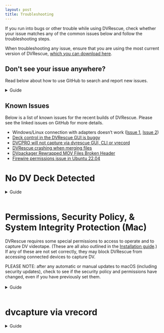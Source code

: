 ```yaml
---
layout: post
title: Troubleshooting
---
```


If you run into bugs or other trouble while using DVRescue, check whether your issue matches any of the common issues below and follow the troubleshooting steps.

When troubleshooting any issue, ensure that you are using the most current version of DVRescue, <a href="https://mediaarea.net/DVRescue" target="blank">which you can download here</a>. 

## Don't see your issue anywhere?

Read below about how to use GitHub to search and report new issues.

<details markdown="1">

<summary markdown="span">Guide</summary>

The GitHub issues page is where you can report, discuss, and resolve problems you are experiencing with DVRescue.

Search for a few keywords to see whether your issue, or something similar, has been reported already. You can contribute to that existing discussion if desired, or follow any steps currently being developed to fix the problem.

To report a new issue, first do the following:
- Make sure you are using the most current version of DVRescue. Open the program and select "about DVRescue" in the top left menu. Make a note of the version date.
- Also make a note of your machine and OS version under "About this Mac"
- Open the Terminal.app and launch DVRescue by running this command: `/Applications/dvrescue.app/Contents/MacOS/dvrescue --log`
- Recreate the issue using the fewest number of steps possible
- Quit DVRescue
- Go back to Terminal and run this command: `cat ~/Library/Containers/net.MediaArea.dvrescue.mac-gui/Data/dvrescue-gui_logs/dvrescue-gui.log`
- Either copy the contents or go to `Shell -> Export Text As` to save as a text document
- In GitHub, you will need to be logged into your account. Select the "New issue" button and give your issue a succinct and specific title
- Describe your issue as clearly as you can. Attach or copy-paste the log you just saved. Make sure to specify your computer, its OS, and the version of DVRescue

You should be automatically subscribed to receive notifications when others reply or add to your issue. Keep an eye on it because the developers may ask follow up questions, ask you to try to replicate your issue with different steps, or ask you whether new DVRescue updates have fixed the issue.

</details>

## Known Issues

Below is a list of known issues for the recent builds of DVRescue. Please see the linked issues on GitHub for more details.

- Windows/Linux connection with adapters doesn’t work (<a href="https://github.com/mipops/dvrescue/issues/718" target="_blank">Issue 1</a>, <a href="https://github.com/mipops/dvrescue/issues/725" target="_blank">Issue 2</a>)
- <a href="https://github.com/mipops/dvrescue/issues/746" target="_blank">Deck control in the DVRescue GUI is buggy</a>
- <a href="https://github.com/mipops/dvrescue/issues/760" target="_blank">DVCPRO will not capture via dvrescue GUI, CLI or vrecord</a>
- <a href="https://github.com/mipops/dvrescue/issues/930" target="_blank">DVRescue crashing when merging files</a>
- <a href="https://github.com/mipops/dvrescue/issues/950" target="_blank">DVpackager Rewrapped MOV Files Broken Header</a>
- <a href="https://github.com/mipops/dvrescue/issues/514" target="_blank">Firewire permissions issue in Ubuntu 22.04</a>
&nbsp;

# No DV Deck Detected

<details markdown="1">

<summary markdown="span">Guide</summary>

<a href="{{ site.baseurl }}/images/no-deck-detected_small.gif"><img alt="No Deck Detected" src="{{ site.baseurl }}/images/no-deck-detected_small.gif"></a>

If your deck does not show up, try the following troubleshooting. There is also [a video guide](https://www.youtube.com/watch?t=232&v=7FaZw3RoVbA&feature=youtu.be) related to this troubleshooting.

After every step, re-launch DVRescue and check the capture tab to see if the device is detected. Restarting your computer and deck after major changes is also helpful.

## Check Connections

<details markdown="1">

Start by ensuring that none of your cables are bent at a hard angle or straining to reach either the deck or the computer, and that all are properly supported. All three of these factors can cause cable failure. 

As noted in the <a href="{{ site.baseurl }}/sections/dv_transfer_station.html">Hardware Setup guide</a>, make sure that the port and cable you are using both have the Thunderbolt symbol. For some Mac laptops, the symbols are not included above the ports, but you can check the specifics by reviewing the [Apple Port Guide](https://support.apple.com/en-us/109523).

</details>
&nbsp;

## Turn it On and Off Again!

<details markdown="1">

The most time-honored of troubleshooting tactics.

Restart DVRescue and the deck.
- It can be helpful to do this a few times, changing the order of things slightly. For example, try turning the deck on before or after opening DVRescue.
- Always pause for a moment before turning the deck back on.
- Always wait at least a minute after closing DVRescue before opening it again.
- It can take DVRescue a few minutes to connect to the deck if you’re using a new daily build or release, or if it's the first time you’ve opened DVRescue.

If it is still not detected, restart your computer.
- Turn the deck off and close out of DVRescue
- Reboot the computer
- Once the computer reboots, turn the deck back on.
- Wait a few minutes and then open DVRescue again to check if it is connected.

If you’re still not connected to the deck, move onto further troubleshooting steps for your system.

</details>
&nbsp;

## MacOS Steps

<details markdown="1">
&nbsp;

### Check for the Device in the Command Line

<details markdown="1">

Check whether the deck is detected through the command line by opening Terminal and running <code>dvrescue --list_devices</code>

This is more comprehensive and accurate than what is displayed in the GUI. If your deck is listed, then DVRescue is connected to it. Restart the DVRescue GUI and wait a few minutes to see if it shows up.

| <a href="{{ site.baseurl }}/images/dvrescue_no-devices.png"><img alt="DVRescue No Device" src="{{ site.baseurl }}/images/dvrescue_no-devices.png"></a> | <a href="{{ site.baseurl }}/images/dvrescue_one-devices.png"><img alt="DVRescue One Device" src="{{ site.baseurl }}/images/dvrescue_one-devices.png"></a> | <a href="{{ site.baseurl }}/images/dvrescue_two-devices.png"><img alt="DVRescue Two Devices" src="{{ site.baseurl }}/images/dvrescue_two-devices.png"></a> |

If your deck is not detected in the list of devices, next check whether it’s detected by other programs.

</details>
&nbsp;

### Check for Device in Other Programs

This helps to know if the issue is with the connection between your computer and the deck or with only DVRescue.

<details markdown="1">

#### vrecord

- In the Terminal, run <code>vrecord -e</code>
- Select the “DV” tab
- The device should appear in the list under the “Select a DV Device” section at the top of the window.
- If the device does not click the “Rescan” button (located below the list of the devices).
- If this doesn’t work, try waiting a few minutes and click “Rescan” again. It can sometimes take a few times before vrecord recognizes the device.

<a href="{{ site.baseurl }}/images/vrecord-check-02.png"><img alt="Vrecord Check" src="{{ site.baseurl }}/images/vrecord-check-02.png"></a>

#### QuickTime 

- Open Quicktime
- In the File menu, select “New Movie Recording”
- In the viewer that opens, click on the arrow next to the red record button.
- See if your device is listed in the menu that opens.

If vrecord and/or QuickTime can detect the deck, then you do have a connection. Return to DVRescue and again try restarting and waiting. Consider uninstalling and reinstalling DVRescue, using the most up-to-date version.

If the device does not show up in QuickTime or vrecord either, move on to check to see if the device is detected by your computer at all.

</details>
&nbsp;

### Verify Firewire Connection

<details markdown="1">

There are two ways you can access the list of connected devices to see if the FireWire connection is working at all.

#### Terminal

- Open the Terminal
- Run <code>avfctl -list_devices</code>
- This should generate a list of devices connected to your computer via FireWire.

<a href="{{ site.baseurl }}/images/terminal-avfctl.png"><img alt="Terminal avfctl" src="{{ site.baseurl }}/images/terminal-avfctl.png"></a>

Alternatively, you can run <code>ioreg -l</code> which will generate a list of all of the devices connected to your computer through various means. This list will be longer, but very comprehensive.

#### System Settings

- Go to About This Mac -> System Report
- Scroll down to Hardware/Thunderbolt
- The device(s) should be listed in the connected ports with the note “Device Connected”

<a href="{{ site.baseurl }}/images/firewire-devices.png"><img alt="Firewire Devices" src="{{ site.baseurl }}/images/firewire-devices.png"></a>

If the device **is not** detected in hardware, refer to the Failed Component section.

If the device **is** detected in hardware, but you are unable to establish a connection via vrecord, DVRescue or QuickTime, try the following steps to confirm your permissions and security policy are setup to be compatible with dvrescue.

</details>
&nbsp;

### Check for Issues with BlackMagic

If all of the previous steps have failed, there may be an issue with your Blackmagic drivers. Even though you only directly use a BlackMagic video card for analog videotape captures, it is still required to run vrecord and dvrescue in general.

<details markdown="1">

#### Check for Device in BlackMagic Media Express

First check BlackMagic as well. Open BlackMagic Media Express. In the menu, choose Device. If it says “No device is connected” then this is further confirmation of the issue.

| <a href="{{ site.baseurl }}/images/blackmagic_device_connection_01.png"><img alt="Blackmagic No Device" src="{{ site.baseurl }}/images/blackmagic_device_connection_01.png"></a> | <a href="{{ site.baseurl }}/images/blackmagic_device_connection_02.png"><img alt="Blackmagic No Device" src="{{ site.baseurl }}/images/blackmagic_device_connection_02.png"></a> |

#### Reinstall BlackMagic Drivers

Before reinstalling BlackMagic drivers, double check the vrecord GitHub page, including the current issues, for conflicts with particular versions of BlackMagic. It is not always compatible with the current release of vrecord and can cause issues.

If there are no logged issues, then follow the next steps.

- Try a fresh install of BlackMagic Design drivers. If drivers are already installed, uninstall them using the uninstall command in the Blackmagic system folder.
- Download and install the drivers. The latest versions of BM software tend to be buggy, so just go with the oldest version of the drivers that your macOS can work with. 
- During the installation process, you should be prompted to allow Apple to use 3rd party extensions. Click “Open Security Preferences”
- System Preferences will open a new window with your Security Preferences. Click on the General tab.
- If it’s not already unlocked, click on the lock icon in the lower left hand corner of the window. Enter your password when prompted. 
- Click “Allow” near the bottom of the window.
- Make sure to relock the lock to save the changes you have made to your Security Preferences.
- Shut down your computer (don’t restart if prompted). 

| <a href="{{ site.baseurl }}/images/blackmagic_drivers_install_01.jpg"><img alt="Blackmagic Drivers Installation" src="{{ site.baseurl }}/images/blackmagic_drivers_install_01.jpg"></a> | <a href="{{ site.baseurl }}/images/blackmagic_drivers_install_02.jpg"><img alt="Blackmagic Drivers Installation" src="{{ site.baseurl }}/images/blackmagic_drivers_install_02.jpg"></a> | 

</details>
&nbsp;

</details>
&nbsp;

## Windows/Linux/Ubuntu Steps

<details markdown="1">

At this time, DVRescue offers limited support for non-OSX systems, although we hope to expand in the future. If you are using Windows, Linux, or Ubuntu and DVRescue still isn’t able to interact with your DV deck, or if you have any other trouble with the software, you may need to do some research in order to troubleshoot.

Some versions of Ubuntu might need permissions to be edited to allow DVRescue access. See <a href="https://github.com/mipops/dvrescue/issues/514" target="_blank">this issue</a> on the project page for a possible solution.

If you suspect a hardware rather than a software issue, review the Failed Component troubleshooting section for general advice. Also peruse the <a href="https://github.com/mipops/dvrescue/issues" target="_blank">GitHub Issues page</a> for any discussions that might relate to your issue.

</details>
&nbsp;

## Failed Component

If the deck is not detected in your computer’s FireWire connections even after you have checked your cables, restarted your computer and deck, and followed all other troubleshooting above, then it is likely that one of the physical components of your connection has failed.

<details markdown="1">

Try using a different deck, cable, or adapter, making sure to change only one variable at a time in order to hone in on the part that is not working. The most common issue would be a failed cord or adapter. Unfortunately, Apple adapters seem to have a longer lifespan than other brands at this time. For a step-by-step guide to ensure you determine the correct variable, see the following section.

For most of these tips, the assumption is that you have additional cables, adapters and FireWire devices. It is our recommendation that when you purchase a cable or adapter that you buy at least two (or more) at a time to ensure that you have a replacement for testing and in the event of cable failure.

<a href="{{ site.baseurl }}/images/transfer-setup_troubleshooting-chart.png">"<img alt="Hardware Troubleshooting" src="{{ site.baseurl }}/images/transfer-setup_troubleshooting-chart.png"></a>

### Try another device

- Try connecting your FireWire cable to either a different deck or another FireWire compatible device (such as a legacy hard drive or camera) and see if the device shows up (using the steps “Establishing Deck to Computer Connection” and “Restarting” sections above). 
- If the second device shows up, there may be an issue with the first deck you were attempting to use (likely the FireWire output is broken). 
- Try connecting the first device again. If it shows up, you are good to go. If it fails to connect, we would recommend having the device inspected for possible damage. 
- If the second device does not show up, move onto the next section.

### Try another cable

- Preferably using a brand new cable, re-connect your deck to the computer (either with or without adapters depending on your set-up).
- Repeat the steps listed in the “Establishing Deck to Computer Connection” section as well as the above troubleshooting steps, if needed.
- If the deck still does not show up, move on to the next section.

### Try another adapter:

- If you are using more than one adapter, follow these steps for each one, switching out one at a time. 
- Preferably, using a brand new adapter, try connecting your deck to the computer.
- Repeat the steps listed in the “Establishing Deck to Computer Connection” section as well as the above troubleshooting steps, if needed.
- If the deck still does not show up and you are using more than one adapter, try switching out the second one.

If none of these components can be pinpointed as the source of the issue, consider whether there might be a problem with your computer’s FireWire port. If you can, attach a different FireWire device. Alternatively, test the same setup using another computer.

</details>
&nbsp;

## Last resort
If none of this works, your problem may be more complicated. You can always visit the <a href="https://github.com/mipops/dvrescue" target="_blank">DVRescue GitHub page</a> as a resource to see if anyone else is having similar problems or to ask questions and report issues. If you do want to report an issue, provide as much information as possible, including the devices and operating system you are using!

</details>
&nbsp;

# Permissions, Security Policy, & System Integrity Protection (Mac)

DVRescue requires some special permissions to access to operate and to capture DV videotape. (These are all also outlined in the <a href="{{ site.baseurl }}/sections/installation.html" target="_blank">Installation guide</a>.) If any of these are not set correctly, they may block DVRescue from accessing connected devices to capture DV.

<div class="blockquote">
PLEASE NOTE: after any automatic or manual updates to macOS (including security updates), check to see if the security policy and permissions have changed, even if you have previously set them.
</div>
<br/>

<details markdown="1">

<summary markdown="span">Guide</summary>

## Recovery Mode Changes

DVRescue requires some special permissions to operate and to capture DV videotape.<br>*Example images taken from a M1 Mac Mini 2020+ running Monterey 12.4+*

<details markdown="1">

### Disable System Integrity Protection

<details markdown="1">

To disable SIP, do the following:
- Restart your computer in <a href="https://support.apple.com/en-us/102518" target="_blank">Recovery mode</a>. Methods will vary based on Mac model:
  - <a href="https://support.apple.com/guide/mac-help/use-macos-recovery-on-an-intel-based-mac-mchl338cf9a8/mac" target="_blank">Intel-based Mac computers</a>
  - <a href="https://support.apple.com/guide/mac-help/macos-recovery-a-mac-apple-silicon-mchl82829c17/mac" target="_blank">Mac with Apple Silicon</a>
- Launch Terminal from the Utilities menu.
- Run the command `csrutil disable`
- Enter password if requested
- Restart your computer

</details>
&nbsp;

### Change the security policy

<details markdown="1">

- Restart your computer in <a href="https://support.apple.com/en-us/102518" target="_blank">Recovery mode</a>. Methods will vary based on Mac model:
  - <a href="https://support.apple.com/guide/mac-help/use-macos-recovery-on-an-intel-based-mac-mchl338cf9a8/mac" target="_blank">Intel-based Mac computers</a>
  - <a href="https://support.apple.com/guide/mac-help/macos-recovery-a-mac-apple-silicon-mchl82829c17/mac" target="_blank">Mac with Apple Silicon</a>

- In the Recovery app, choose Utilities > Startup Security Utility.
- Select the system you want to use to set the security policy.
- If the disk is encrypted with FileVault, click Unlock, enter the password, then click Unlock.
- Click Security Policy
- Depending on the model of your computer, the Security Policy might be slightly different. Select your model:

<details markdown="1">

<summary markdown="span">M1 Mac</summary>

- Select **Reduced Security**: Allows any version of signed operating system software ever trusted by Apple to run.
- Under Reduced Security, there are two additional options. Ensure the box next to the first option is checked. If needed for remote access, check the second box as well:
  - **Allow user management of kernel extensions from identified developers**: Allow installation of software that uses legacy kernel extensions.
  - **Allow remote management of kernel extensions and automatic software updates**: Authorize remote management of legacy kernel extensions and software updates using a mobile device management (MDM) solution.
- Click OK.
- *If applicable for multiple users/your computer settings*: If you changed the security policy, click the User pop-up menu, choose an administrator account, enter the password for the administrator account, then click OK.

</details>

<details markdown="1">

<summary markdown="span">2019 Macbook Pro</summary>

- Select **Medium Security**: Allows any version of signed operating system software ever trusted by Apple to run.
- Under Medium Security, there are two additional options. Ensure the box next to the first option is checked. If needed for remote access, check the second box as well:
  - **Allow user management of kernel extensions from identified developers**: Allow installation of software that uses legacy kernel extensions.
  - **Allow remote management of kernel extensions and automatic software updates**: Authorize remote management of legacy kernel extensions and software updates using a mobile device management (MDM) solution.
- Click OK.
- *Only if the computer has multiple users and you are not logged in as an admin*: If you changed the security policy, click the User pop-up menu, choose an administrator account, enter the password for the administrator account, then click OK.

</details>

<details markdown="1">

<summary markdown="span">2017 Mac Pro</summary>

- Select **Reduced Security**: Allows any version of signed operating system software ever trusted by Apple to run.
- Under Reduced Security, there are two additional options. Ensure the box next to the first option is checked. If needed for remote access, check the second box as well:
  - **Allow user management of kernel extensions from identified developers**: Allow installation of software that uses legacy kernel extensions.
  - **Allow remote management of kernel extensions and automatic software updates**: Authorize remote management of legacy kernel extensions and software updates using a mobile device management (MDM) solution.
- Click OK.
- *Only if the computer has multiple users and you are not logged in as an admin*: If you changed the security policy, click the User pop-up menu, choose an administrator account, enter the password for the administrator account, then click OK.

</details>

- For all models, you must restart your Mac for the changes to take effect. Choose Apple menu  > Restart. Allow the computer to restart as normal.
- Once the computer is fully restarted, go to System Preferences again: System Preferences/Security Preferences
- Click on the General tab. If the system software message is still present, complete the following steps.
  - If it’s not already unlocked, click on the lock icon in the lower left hand corner of the window. Enter your password when prompted.
  - Click “Allow” near the bottom of the window.
  - Make sure to relock the lock to save the changes you have made to your Security Preferences.
- Restart your computer again.

Once the computer has restarted again, connect a DV device and turn it on. Open DVRescue and navigate to the Capture tab. See if the program detects your device and continue to follow the steps below.

</details>
&nbsp;

</details>
&nbsp;

## Pop-up permissions

<details markdown="1">

### Rosetta (M1 only)

The first time you open the DVRescue GUI, a pop-up window may open that prompts you to install Rosetta.
(This depends on your computer’s hardware and whether you have already downloaded Rosetta for another program.)
Click “install” in the pop-up window.

### Camera and screen recording access

- Click on the “Capture” tab.
- Plug in the deck you wish to use.
- Turn on the deck.
- When prompted, grant DVRescue permission to access your camera.
- You should get a similar prompt asking for permission for dvrescue to record your screen the first time you capture DV.

After granting these permissions, you will then be able to use all of the DVRescue tools in the GUI.

</details>
&nbsp;

## System Preferences permissions

Both dvrescue and vrecord require permission to access your computer’s camera and screen recording in order to capture DV. If for any reason the dvrescue installation does not prompt you to grant permission, you can fix the permissions manually for both programs:

<details markdown="1">

- Ensure you are logged into your computer as an Administrator
- Open System Preferences
- Click on Security and Privacy
- Select the Privacy tab
- Fix Camera Permissions
  - Select Camera from the list
  - To make changes to the settings, you will need to unlock the lock located in the bottom left hand corner of the window. Click the lock and enter your password.
  - If not already included, add both of these items to the list. You can do so by clicking on the + button and selecting each from the applications list:
    - Terminal
    - dvrescue
  - If the Camera menu does not have the +/-...
    - Drag and drop DVRescue from the Applications folder into the permissions window.
    - You can add the Terminal and dvrescue to the Full Disk Access list instead.
    - Alternatively, you can disable the permissions settings automatically in place with most macOS software by following the steps below for disabling system integrity protection. (This is advised in order to prevent additional permissions related errors or limitations.) 
- Fix Screen Recording permissions
  - Select Screen Recording from the list on the left hand side of the Privacy window.
  - If not already included, add dvrescue to the list.
  - Make sure the checkbox is checked.

Finally, reboot your Mac for all changes to take effect.

</details>
&nbsp;

</details>
&nbsp;


# dvcapture via vrecord

<details markdown="1">

<summary markdown="span">Guide</summary>

If you are using dvcapture through vrecord, in general please refer to the vrecord documentation on GitHub for troubleshooting. However, there are a few known issues:

## Bitstream Error Concealment

<a href="{{ site.baseurl }}/images/vrecord_bitstream_errors.png">"<img alt="vrecord bitstream errors" src="{{ site.baseurl }}/images/vrecord_bitstream_errors.png"></a>

If vrecord detects that the DV device is concealing bitstream errors, this will be noted in the Terminal. Error concealment is a built-in function of DV tapes/deck communication.

## vrecord Permissions Error

If you receive the following error while capturing via vrecord using macOS 10.14.6:

<a href="{{ site.baseurl }}/images/vrecord_permissions_error.png"><img alt="vrecord permissions errors" src="{{ site.baseurl }}/images/vrecord_permissions_error.png"></a>

The key part here is "this app is not authorized to use DV-VCR" (the name of the deck noted in the error will reflect the one you selected from the list in the vrecord “Edit Settings” menu).

You will need to change the OS camera permissions by following these steps:

- Ensure you are logged into your computer as the Administrator
- Open System Preferences
- Click on Security and Privacy
- Select the Privacy tab
- Select Camera from the list on the left hand side of the window
- To make changes to the settings, you will need to unlock the lock located in the bottom left hand corner of the window, by clicking on the lock and entering your password when prompted.
- If not already included, add the Terminal to the list, by clicking on the + button and selecting it from from the applications list.
- If the Camera menu does not have the +/- you can add the Terminal to the Full Disk Access list instead. 
- Reboot your Mac for the changes to take effect.

</details>
&nbsp;

